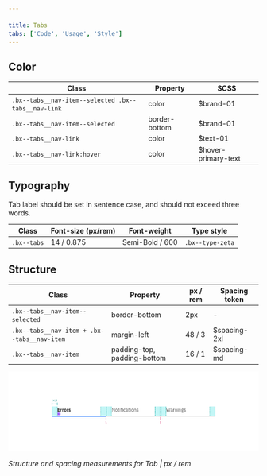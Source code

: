 ```yaml
---

title: Tabs
tabs: ['Code', 'Usage', 'Style']
---
```


## Color

| Class                                               | Property      | SCSS                |
| --------------------------------------------------- | ------------- | ------------------- |
| `.bx--tabs__nav-item--selected .bx--tabs__nav-link` | color         | $brand-01           |
| `.bx--tabs__nav-item--selected`                     | border-bottom | $brand-01           |
| `.bx--tabs__nav-link`                               | color         | $text-01            |
| `.bx--tabs__nav-link:hover`                         | color         | $hover-primary-text |

## Typography

Tab label should be set in sentence case, and should not exceed three words.

| Class       | Font-size (px/rem) | Font-weight     | Type style       |
| ----------- | ------------------ | --------------- | ---------------- |
| `.bx--tabs` | 14 / 0.875         | Semi-Bold / 600 | `.bx--type-zeta` |

## Structure

| Class                                       | Property                    | px / rem | Spacing token |
| ------------------------------------------- | --------------------------- | -------- | ------------- |
| `.bx--tabs__nav-item--selected`             | border-bottom               | 2px      | -             |
| `.bx--tabs__nav-item + .bx--tabs__nav-item` | margin-left                 | 48 / 3   | $spacing-2xl  |
| `.bx--tabs__nav-item`                       | padding-top, padding-bottom | 16 / 1   | $spacing-md   |

![Structure and spacing measurements for Tabs](images/tab-style-1.png)

_Structure and spacing measurements for Tab | px / rem_
